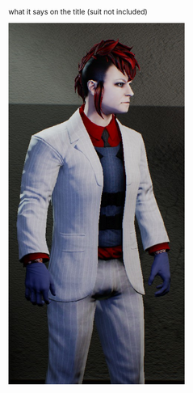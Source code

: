 what it says on the title (suit not included)

![](https://raw.githubusercontent.com/Sokolov49/pepemods/refs/heads/main/screenshots-ignore/sydnbee.PNG)
